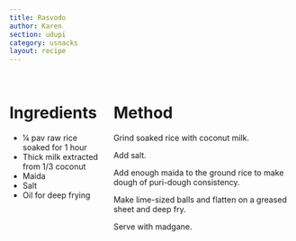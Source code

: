 ```yaml
---
title: Rasvodo
author: Karen
section: udupi
category: usnacks
layout: recipe
---
```





<br>
<div class='columns'> <div class='column is-one-third p-3' markdown='1'>

# Ingredients

* ¼ pav raw rice soaked for 1 hour
* Thick milk extracted from 1/3 coconut
* Maida 
* Salt
* Oil for deep frying



</div> <div class='column is-two-thirds p-3' markdown='1'>

# Method


Grind soaked rice with coconut milk.

Add salt.

Add enough maida to the ground rice to make dough of puri-dough consistency.

Make lime-sized balls and flatten on a greased sheet and deep fry.

Serve with madgane.


</div> </div>